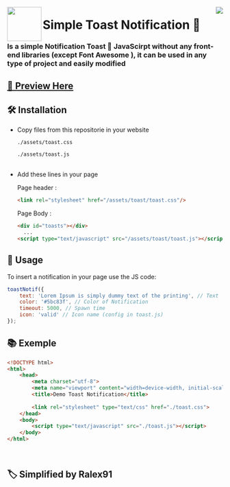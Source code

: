 <p>
    <img width="80" align="left" src="https://img.icons8.com/external-bearicons-flat-bearicons/256/external-notification-essential-collection-bearicons-flat-bearicons.png">
    <img align="right" src="https://api.visitorbadge.io/api/visitors?path=https://github.com/Ralex91/Simple-ToastNotification/edit/main/README.md&countColor=%2337d67a">
    <h1>Simple Toast Notification 🍞</h1>
</p>


<h3>Is a simple Notification Toast 🍞 JavaScirpt without any front-end libraries (except Font Awesome ), it can be used in any type of project and easily modified</h3>

<h2>

[👀 Preview Here](https://htmlpreview.github.io/?https://github.com/Ralex91/Simple-ToastNotification/blob/main/exemple.html)

</h2>

<h2>🛠 Installation</h2>

- Copy files from this repositorie in your website

  `./assets/toast.css`

  `./assets/toast.js`
  <br><br>

- Add these lines in your page 

  Page header :
  ```html
  <link rel="stylesheet" href="/assets/toast/toast.css"/>
  ```

  Page Body :
  ```html
  <div id="toasts"></div>
	...
  <script type="text/javascript" src="/assets/toast/toast.js"></script>
  ```

<h2>🧩 Usage</h2>
To insert a notification in your page use the JS code:

```js
toastNotif({
	text: 'Lorem Ipsum is simply dummy text of the printing', // Text
	color: '#5bc83f', // Color of Notification
	timeout: 5000, // Spawn time
	icon: 'valid' // Icon name (config in toast.js)
});
```

<h2>📚 Exemple</h2>

```html
<!DOCTYPE html>
<html>
	<head>
		<meta charset="utf-8">
		<meta name="viewport" content="width=device-width, initial-scale=1">
		<title>Demo Toast Notification</title>
		
		<link rel="stylesheet" type="text/css" href="./toast.css">
	</head>
	<body>
		<script type="text/javascript" src="./toast.js"></script>
	</body>
</html>
```

<br>

## 🏷 Simplified by Ralex91
